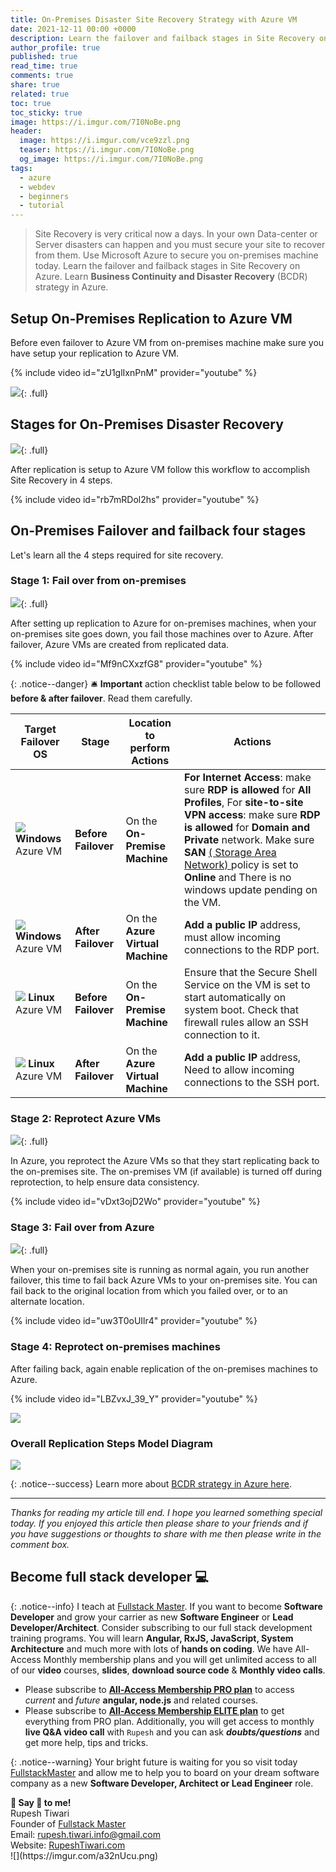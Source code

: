 ```yaml
---
title: On-Premises Disaster Site Recovery Strategy with Azure VM
date: 2021-12-11 00:00 +0000
description: Learn the failover and failback stages in Site Recovery on Azure to on-premises machines.
author_profile: true
published: true
read_time: true
comments: true
share: true
related: true
toc: true
toc_sticky: true
image: https://i.imgur.com/7I0NoBe.png
header:
  image: https://i.imgur.com/vce9zzl.png
  teaser: https://i.imgur.com/7I0NoBe.png
  og_image: https://i.imgur.com/7I0NoBe.png
tags:
  - azure
  - webdev
  - beginners
  - tutorial
---
```


> Site Recovery is very critical now a days. In your own Data-center or Server disasters can happen and you must secure your site to recover from them. Use Microsoft Azure to secure you on-premises machine today. Learn the failover and failback stages in Site Recovery on Azure. Learn **Business Continuity and Disaster Recovery** (BCDR) strategy in Azure.

## Setup On-Premises Replication to Azure VM

Before even failover to Azure VM from on-premises machine make sure you have setup your replication to Azure VM.

{% include video id="zU1glIxnPnM" provider="youtube" %}

![](https://imgur.com/CEHLtIe.png){: .full}

## Stages for On-Premises Disaster Recovery

![](https://imgur.com/TO8eYHW.png){: .full}

After replication is setup to Azure VM follow this workflow to accomplish Site Recovery in 4 steps.

{% include video id="rb7mRDol2hs" provider="youtube" %}

##  On-Premises Failover and failback four stages

Let's learn all the 4 steps required for site recovery.

### Stage 1: Fail over from on-premises

![](https://imgur.com/AdzMjJk.png){: .full}

After setting up replication to Azure for on-premises machines, when your on-premises site goes down, you fail those machines over to Azure. After failover, Azure VMs are created from replicated data.

{% include video id="Mf9nCXxzfG8" provider="youtube" %}

{: .notice--danger}
🛎️ **Important** action checklist table below to be followed **before & after failover**. Read them carefully.

| Target Failover OS                                       | Stage               | Location to perform Actions      | Actions                                                                                                                                                                                                                                                                                                                                                                                              |
| -------------------------------------------------------- | ------------------- | -------------------------------- | ---------------------------------------------------------------------------------------------------------------------------------------------------------------------------------------------------------------------------------------------------------------------------------------------------------------------------------------------------------------------------------------------------- |
| ![](https://imgur.com/Odr4cGss.png) **Windows** Azure VM | **Before Failover** | On the **On-Premise Machine**    | **For Internet Access**: make sure **RDP is allowed** for **All Profiles**, For **site-to-site VPN access**: make sure **RDP is allowed** for **Domain and Private** network. Make sure **SAN** [ ( Storage Area Network) ](https://docs.microsoft.com/en-US/azure/migrate/prepare-for-migration#configure-san-policy) policy is set to **Online** and There is no windows update pending on the VM. |
| ![](https://imgur.com/Odr4cGss.png) **Windows** Azure VM | **After Failover**  | On the **Azure Virtual Machine** | **Add a public IP** address, must allow incoming connections to the RDP port.                                                                                                                                                                                                                                                                                                                        |
| ![](https://imgur.com/XnSh8DPs.png) **Linux** Azure VM   | **Before Failover** | On the **On-Premise Machine**    | Ensure that the Secure Shell Service on the VM is set to start automatically on system boot. Check that firewall rules allow an SSH connection to it.                                                                                                                                                                                                                                                |
| ![](https://imgur.com/XnSh8DPs.png) **Linux** Azure VM   | **After Failover**  | On the **Azure Virtual Machine** | **Add a public IP** address, Need to allow incoming connections to the SSH port.                                                                                                                                                                                                                                                                                                                     |

### Stage 2: Reprotect Azure VMs

![](https://imgur.com/gvHDxgL.png){: .full}

In Azure, you reprotect the Azure VMs so that they start replicating back to the on-premises site. The on-premises VM (if available) is turned off during reprotection, to help ensure data consistency.

{% include video id="vDxt3ojD2Wo" provider="youtube" %}

### Stage 3: Fail over from Azure

![](https://imgur.com/3jBsHvL.png){: .full}

When your on-premises site is running as normal again, you run another failover, this time to fail back Azure VMs to your on-premises site. You can fail back to the original location from which you failed over, or to an alternate location.

{% include video id="uw3T0oUIlr4" provider="youtube" %}

### Stage 4: Reprotect on-premises machines

After failing back, again enable replication of the on-premises machines to Azure.

{% include video id="LBZvxJ_39_Y" provider="youtube" %}

![](https://imgur.com/XXAYraF.png)

### Overall Replication Steps Model Diagram

![](https://imgur.com/Zuy3Ijz.png)

{: .notice--success}
Learn more about [BCDR strategy in Azure here](https://docs.microsoft.com/en-us/azure/site-recovery/failover-failback-overview#recovery-stages).

---

_Thanks for reading my article till end. I hope you learned something special today. If you enjoyed this article then please share to your friends and if you have suggestions or thoughts to share with me then please write in the comment box._

## Become full stack developer 💻

{: .notice--info}
I teach at [Fullstack Master](https://www.fullstackmaster.net). If you want to become **Software Developer** and grow your carrier as new **Software Engineer** or **Lead Developer/Architect**. Consider subscribing to our full stack development training programs. You will learn **Angular, RxJS, JavaScript, System Architecture** and much more with lots of **hands on coding**. We have All-Access Monthly membership plans and you will get unlimited access to all of our **video** courses, **slides**, **download source code** & **Monthly video calls**.

- Please subscribe to **[All-Access Membership PRO plan](https://www.fullstackmaster.net/pro)** to access _current_ and _future_ **angular, node.js** and related courses.
- Please subscribe to **[All-Access Membership ELITE plan](https://www.fullstackmaster.net/elite)** to get everything from PRO plan. Additionally, you will get access to monthly **live Q&A video call** with `Rupesh` and you can ask **_doubts/questions_** and get more help, tips and tricks.

{: .notice--warning}
Your bright future is waiting for you so visit today [FullstackMaster](www.fullstackmaster.net) and allow me to help you to board on your dream software company as a new **Software Developer, Architect or Lead Engineer** role.

<div class="notice--success">
<strong>💖 Say 👋 to me!</strong>
<br>Rupesh Tiwari
<br>Founder of <a href="https://www.fullstackmaster.net">Fullstack Master </a>
<br>Email: <a href="mailto:rupesh.tiwari.info@gmail.com?subject=Hi">rupesh.tiwari.info@gmail.com</a>
<br>Website: <a href="https://www.rupeshtiwari.com">RupeshTiwari.com </a>
</div>
![](https://imgur.com/a32nUcu.png)
